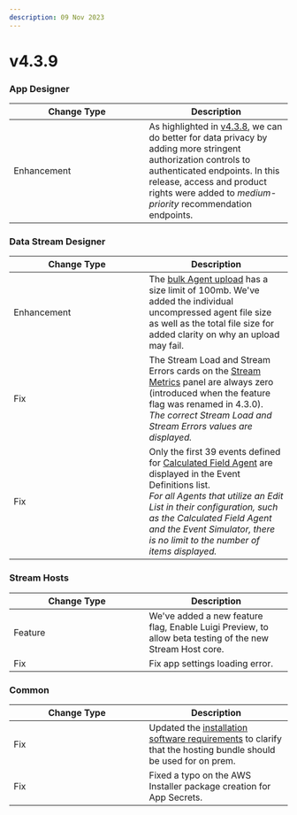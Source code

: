 ```yaml
---
description: 09 Nov 2023
---
```


# v4.3.9

### App Designer

<table><thead><tr><th width="229">Change Type</th><th>Description</th></tr></thead><tbody><tr><td>Enhancement</td><td>As highlighted in <a href="v4.3.8.md#app-designer">v4.3.8</a>, we can do better for data privacy by adding more stringent authorization controls to authenticated endpoints. In this release, access and product rights were added to <em>medium-priority</em> recommendation endpoints.</td></tr></tbody></table>

### Data Stream Designer

<table><thead><tr><th width="229">Change Type</th><th>Description</th></tr></thead><tbody><tr><td>Enhancement</td><td>The <a href="../../how-tos/agents/manage-agents.md#bulk-adding-agents">bulk Agent upload</a> has a size limit of 100mb. We've added the individual uncompressed agent file size as well as the total file size for added clarity on why an upload may fail.</td></tr><tr><td>Fix</td><td>The Stream Load and Stream Errors cards on the <a href="../../how-tos/data-streams/use-stream-metrics.md">Stream Metrics</a> panel are always zero (introduced when the feature flag was renamed in 4.3.0).<br><em>The correct Stream Load and Stream Errors values are displayed.</em></td></tr><tr><td>Fix</td><td>Only the first 39 events defined for <a href="https://xmpro.gitbook.io/calculated-field/">Calculated Field Agent</a> are displayed in the Event Definitions list.<br><em>For all Agents that utilize an Edit List in their configuration, such as the Calculated Field Agent and the Event Simulator, there is no limit to the number of items displayed.</em></td></tr></tbody></table>

### Stream Hosts

<table><thead><tr><th width="229">Change Type</th><th>Description</th></tr></thead><tbody><tr><td>Feature</td><td>We've added a new feature flag, Enable Luigi Preview, to allow beta testing of the new Stream Host core.</td></tr><tr><td>Fix</td><td>Fix app settings loading error.</td></tr></tbody></table>

### Common

<table><thead><tr><th width="229">Change Type</th><th>Description</th></tr></thead><tbody><tr><td>Fix</td><td>Updated the <a href="../../installation-1/install.md#software-requirements">installation software requirements</a> to clarify that the hosting bundle should be used for on prem.</td></tr><tr><td>Fix</td><td>Fixed a typo on the AWS Installer package creation for App Secrets.</td></tr></tbody></table>
